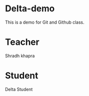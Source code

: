 # Delta-demo
This is a demo for Git and Github class.

# Teacher
Shradh khapra

# Student
Delta Student






